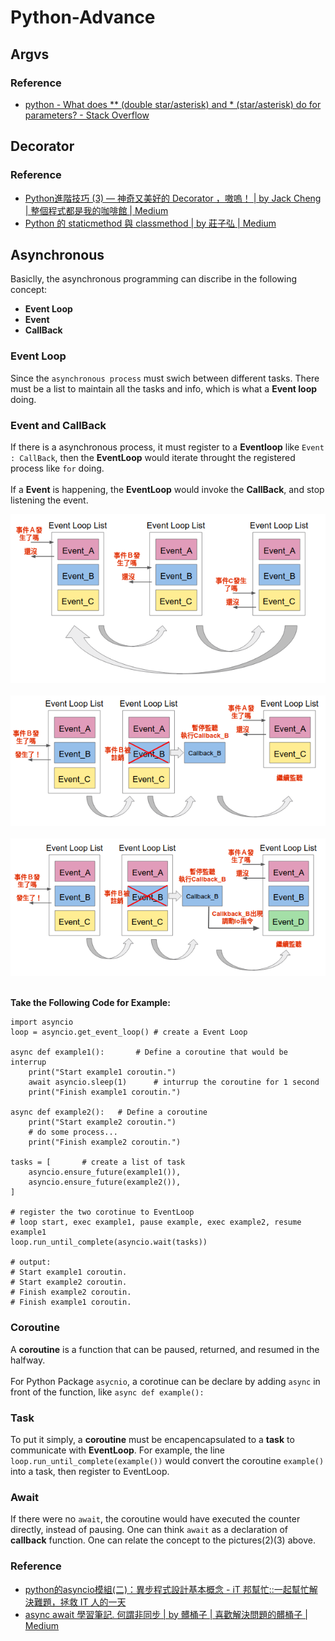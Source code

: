 # Python-Advance
## Argvs
### Reference
* [python - What does ** (double star/asterisk) and * (star/asterisk) do for parameters? - Stack Overflow](https://stackoverflow.com/questions/36901/what-does-double-star-asterisk-and-star-asterisk-do-for-parameters)
## Decorator
### Reference
* [Python進階技巧 (3) — 神奇又美好的 Decorator ，嗷嗚！ | by Jack Cheng | 整個程式都是我的咖啡館 | Medium](https://medium.com/citycoddee/python%E9%80%B2%E9%9A%8E%E6%8A%80%E5%B7%A7-3-%E7%A5%9E%E5%A5%87%E5%8F%88%E7%BE%8E%E5%A5%BD%E7%9A%84-decorator-%E5%97%B7%E5%97%9A-6559edc87bc0)
* [Python 的 staticmethod 與 classmethod | by 莊子弘 | Medium](https://ji3g4zo6qi6.medium.com/python-tips-5d36df9f6ad5)

## Asynchronous
Basiclly, the asynchronous programming can discribe in the following concept:
* **Event Loop**
* **Event**
* **CallBack**

### Event Loop
Since the `asynchronous process` must swich between different tasks. There must be a list to maintain all the tasks and info, which is what a **Event loop** doing.

### Event and CallBack
If there is a asynchronous process, it must register to a **Eventloop** like `Event : CallBack`, then the **EventLoop** would iterate throught the registered process like `for` doing.
<br><br>
If a **Event** is happening, the **EventLoop** would invoke the **CallBack**, and stop listening the event.

![](https://github.com/a22057916w/python_advance/blob/main/.meta/eventloop1.png)
<br><br>
![](https://github.com/a22057916w/python_advance/blob/main/.meta/eventloop2.png)
<br><br>
![](https://github.com/a22057916w/python_advance/blob/main/.meta/eventloop3.png)
<br><br>

**Take the Following Code for Example:**
```
import asyncio
loop = asyncio.get_event_loop() # create a Event Loop

async def example1():       # Define a coroutine that would be interrup
    print("Start example1 coroutin.")
    await asyncio.sleep(1)      # inturrup the coroutine for 1 second
    print("Finish example1 coroutin.")

async def example2():   # Define a coroutine
    print("Start example2 coroutin.")
    # do some process...
    print("Finish example2 coroutin.")

tasks = [       # create a list of task
    asyncio.ensure_future(example1()),
    asyncio.ensure_future(example2()),
]

# register the two corotinue to EventLoop
# loop start, exec example1, pause example, exec example2, resume example1
loop.run_until_complete(asyncio.wait(tasks))

# output:
# Start example1 coroutin.
# Start example2 coroutin.
# Finish example2 coroutin.
# Finish example1 coroutin.
```

### Coroutine
A **coroutine** is a function that can be paused, returned, and resumed in the halfway.
<br><br>
For Python Package `asycnio`, a corotinue can be declare by adding `async` in front of the function, like ```async def example():```

### Task
To put it simply, a **coroutine** must be encapencapsulated to a **task** to communicate with **EventLoop**.
For example, the line `loop.run_until_complete(example())` would convert the coroutine `example()` into a task, then register to EventLoop.

### Await
If there were no `await`, the coroutine would have executed the counter directly, instead of pausing. One can think `await` as a declaration of **callback** function. One can relate the concept to the pictures(2)(3) above.

### Reference
* [python的asyncio模組(二)：異步程式設計基本概念 - iT 邦幫忙::一起幫忙解決難題，拯救 IT 人的一天](https://ithelp.ithome.com.tw/articles/10199403)
* [async await 學習筆記. 何謂非同步 | by 髒桶子 | 喜歡解決問題的髒桶子 | Medium](https://medium.com/%E9%AB%92%E6%A1%B6%E5%AD%90/aysnc-await-%E6%95%99%E5%AD%B8%E7%AD%86%E8%A8%98-debabdb9db0e)
